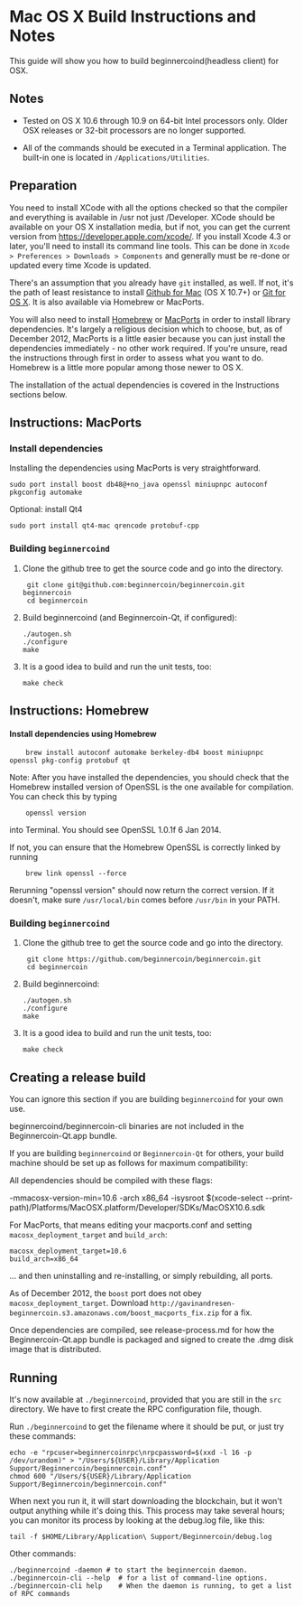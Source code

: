 Mac OS X Build Instructions and Notes
====================================
This guide will show you how to build beginnercoind(headless client) for OSX.

Notes
-----

* Tested on OS X 10.6 through 10.9 on 64-bit Intel processors only.
Older OSX releases or 32-bit processors are no longer supported.

* All of the commands should be executed in a Terminal application. The
built-in one is located in `/Applications/Utilities`.

Preparation
-----------

You need to install XCode with all the options checked so that the compiler
and everything is available in /usr not just /Developer. XCode should be
available on your OS X installation media, but if not, you can get the
current version from https://developer.apple.com/xcode/. If you install
Xcode 4.3 or later, you'll need to install its command line tools. This can
be done in `Xcode > Preferences > Downloads > Components` and generally must
be re-done or updated every time Xcode is updated.

There's an assumption that you already have `git` installed, as well. If
not, it's the path of least resistance to install [Github for Mac](https://mac.github.com/)
(OS X 10.7+) or
[Git for OS X](https://code.google.com/p/git-osx-installer/). It is also
available via Homebrew or MacPorts.

You will also need to install [Homebrew](http://brew.sh)
or [MacPorts](https://www.macports.org/) in order to install library
dependencies. It's largely a religious decision which to choose, but, as of
December 2012, MacPorts is a little easier because you can just install the
dependencies immediately - no other work required. If you're unsure, read
the instructions through first in order to assess what you want to do.
Homebrew is a little more popular among those newer to OS X.

The installation of the actual dependencies is covered in the Instructions
sections below.

Instructions: MacPorts
----------------------

### Install dependencies

Installing the dependencies using MacPorts is very straightforward.

    sudo port install boost db48@+no_java openssl miniupnpc autoconf pkgconfig automake

Optional: install Qt4

    sudo port install qt4-mac qrencode protobuf-cpp

### Building `beginnercoind`

1. Clone the github tree to get the source code and go into the directory.

        git clone git@github.com:beginnercoin/beginnercoin.git beginnercoin
        cd beginnercoin

2.  Build beginnercoind (and Beginnercoin-Qt, if configured):

        ./autogen.sh
        ./configure
        make

3.  It is a good idea to build and run the unit tests, too:

        make check

Instructions: Homebrew
----------------------

#### Install dependencies using Homebrew

        brew install autoconf automake berkeley-db4 boost miniupnpc openssl pkg-config protobuf qt

Note: After you have installed the dependencies, you should check that the Homebrew installed version of OpenSSL is the one available for compilation. You can check this by typing

        openssl version

into Terminal. You should see OpenSSL 1.0.1f 6 Jan 2014.

If not, you can ensure that the Homebrew OpenSSL is correctly linked by running

        brew link openssl --force

Rerunning "openssl version" should now return the correct version. If it
doesn't, make sure `/usr/local/bin` comes before `/usr/bin` in your
PATH. 

### Building `beginnercoind`

1. Clone the github tree to get the source code and go into the directory.

        git clone https://github.com/beginnercoin/beginnercoin.git
        cd beginnercoin

2.  Build beginnercoind:

        ./autogen.sh
        ./configure
        make

3.  It is a good idea to build and run the unit tests, too:

        make check

Creating a release build
------------------------
You can ignore this section if you are building `beginnercoind` for your own use.

beginnercoind/beginnercoin-cli binaries are not included in the Beginnercoin-Qt.app bundle.

If you are building `beginnercoind` or `Beginnercoin-Qt` for others, your build machine should be set up
as follows for maximum compatibility:

All dependencies should be compiled with these flags:

 -mmacosx-version-min=10.6
 -arch x86_64
 -isysroot $(xcode-select --print-path)/Platforms/MacOSX.platform/Developer/SDKs/MacOSX10.6.sdk

For MacPorts, that means editing your macports.conf and setting
`macosx_deployment_target` and `build_arch`:

    macosx_deployment_target=10.6
    build_arch=x86_64

... and then uninstalling and re-installing, or simply rebuilding, all ports.

As of December 2012, the `boost` port does not obey `macosx_deployment_target`.
Download `http://gavinandresen-beginnercoin.s3.amazonaws.com/boost_macports_fix.zip`
for a fix.

Once dependencies are compiled, see release-process.md for how the Beginnercoin-Qt.app
bundle is packaged and signed to create the .dmg disk image that is distributed.

Running
-------

It's now available at `./beginnercoind`, provided that you are still in the `src`
directory. We have to first create the RPC configuration file, though.

Run `./beginnercoind` to get the filename where it should be put, or just try these
commands:

    echo -e "rpcuser=beginnercoinrpc\nrpcpassword=$(xxd -l 16 -p /dev/urandom)" > "/Users/${USER}/Library/Application Support/Beginnercoin/beginnercoin.conf"
    chmod 600 "/Users/${USER}/Library/Application Support/Beginnercoin/beginnercoin.conf"

When next you run it, it will start downloading the blockchain, but it won't
output anything while it's doing this. This process may take several hours;
you can monitor its process by looking at the debug.log file, like this:

    tail -f $HOME/Library/Application\ Support/Beginnercoin/debug.log

Other commands:

    ./beginnercoind -daemon # to start the beginnercoin daemon.
    ./beginnercoin-cli --help  # for a list of command-line options.
    ./beginnercoin-cli help    # When the daemon is running, to get a list of RPC commands
